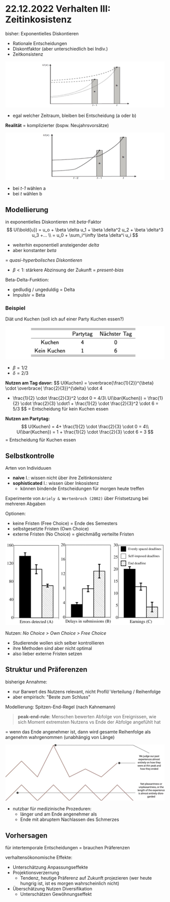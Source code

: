 # 22.12.2022 Verhalten III: Zeitinkosistenz



bisher: Exponentielles Diskontieren

- Rationale Entscheidungen
- Diskontfaktor (aber unterschiedlich bei Indiv.)
- Zeitkonsistenz

![img](../images/2022-12-22_12-33-40.jpg)

- egal welcher Zeitraum, bleiben bei Entscheidung (a oder b)



**Realität** = komplizierter (bspw. Neujahrsvorsätze)

![img](../images/2022-12-22_12-34-57.jpg)

- bei *t-1* wählen a
- bei *t* wählen b

## Modellierung

in exponentielles Diskontieren mit *beta*-Faktor
$$
U(\bold{u}) = u_o + \beta \delta u_1 + \beta \delta^2 u_2 + \beta \delta^3 u_3 +... \\
= u_0 + \sum_i^\infty \beta \delta^i u_i
$$

- weiterhin exponentiell ansteigender *delta*
- aber konstanter *beta*

= *quasi-hyperbolisches Diskontieren*

- $\beta < 1$: stärkere Abzinsung der Zukunft = *present-bias*



Beta-Delta-Funktion:

- gedludig / ungeduldig = Delta
- Impulsiv = Beta

### Beispiel

Diät und Kuchen (soll ich auf einer Party Kuchen essen?)

![img](../images/2022-12-22_12-40-50.jpg)

- $\beta = 1/2$
- $\delta = 2/3$

**Nutzen am Tag davor:**
$$
U(Kuchen) = \overbrace{\frac{1}{2}}^{\beta} \cdot \overbrace{ \frac{2}{3}}^{\delta} \cdot 4 
+  \frac{1}{2} \cdot \frac{2}{3}^2 \cdot 0 = 4/3\\
U(\bar{Kuchen}) = \frac{1}{2} \cdot \frac{2}{3} \cdot1 +  \frac{1}{2} \cdot \frac{2}{3}^2 \cdot 6 = 5/3
$$
= Entscheidung für kein Kuchen essen



**Nutzen am Partytag:**
$$
U(Kuchen) = 4+ \frac{1}{2} \cdot \frac{2}{3} \cdot 0 = 4\\
U(\bar{Kuchen}) = 1 + \frac{1}{2} \cdot \frac{2}{3} \cdot 6 = 3
$$
= Entscheidung für Kuchen essen



## Selbstkontrolle

Arten von Individuuen

- **naive** I.: wissen nicht über ihre Zeitinkonsistenz
- **sophisticated** I.: wissen über Inkosistenz
    - können bindende Entscheidungen für morgen heute treffen



Experimente von `Ariely & Wertenbroch (2002)`  über Fristsetzung bei mehreren Abgaben

Optionen:

- keine Fristen (Free Choice) = Ende des Semesters
- selbstgesetzte Fristen (Own Choice)
- externe Fristen (No Choice) = gleichmäßg verteilte Fristen



![img](../images/2022-12-22_13-01-09.jpg)

Nutzen: *No Choice > Own Choice > Free Choice* 

- Studierende wollen sich selber kontrollieren
- ihre Methoden sind aber nicht optimal
- also lieber externe Fristen setzen





## Struktur und Präferenzen

bisherige Annahme: 

- nur Barwert des Nutzens relevant, nicht Profil/ Verteilung / Reihenfolge
- aber empirisch: "Beste zum Schluss"

Modellierung: Spitzen-End-Regel (nach Kahnemann)

> **peak-end-rule:** Menschen bewerten Abfolge von Ereignissen, wie sich Moment extremsten Nutzens vs Ende der Abfolge angefühlt hat



= wenn das Ende angenehmer ist, dann wird gesamte Reihenfolge als angenehm wahrgenommen (unabhängig von Länge)

![img](../images/2022-12-22_13-25-38.jpg)

- nutzbar für medizinische Prozeduren: 
    - länger und am Ende angenehmer als 
    - Ende mit abruptem Nachlassen des Schmerzes



## Vorhersagen

für intertemporale Entscheidungen = brauchen Präferenzen

verhaltensökonomische Effekte:

- Unterschätzung Anpassungseffekte
- Projektionsverzerrung
    - Tendenz, heutige Präferenz auf Zukunft projezieren (wer heute hungrig ist, ist es morgen wahrscheinlich nicht)
- Überschätzung Nutzen Diversifikation
    - Unterschätzen Gewöhnungseffekt







